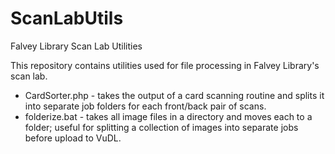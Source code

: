 # ScanLabUtils
Falvey Library Scan Lab Utilities

This repository contains utilities used for file processing in Falvey Library's scan lab.

  * CardSorter.php - takes the output of a card scanning routine and splits it into separate job folders for each front/back pair of scans.
  * folderize.bat - takes all image files in a directory and moves each to a folder; useful for splitting a collection of images into separate jobs before upload to VuDL.
